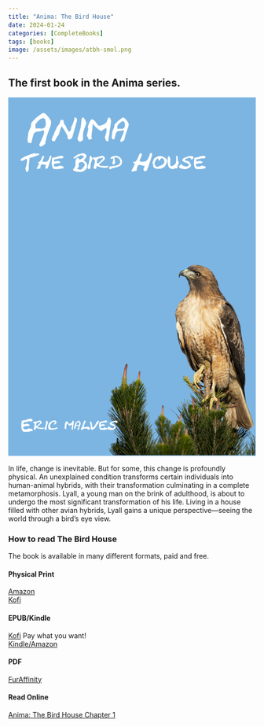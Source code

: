 ```yaml
---
title: "Anima: The Bird House"
date: 2024-01-24 
categories: [CompleteBooks]
tags: [books]
image: /assets/images/atbh-smol.png
---
```


## The first book in the Anima series.

![Anima: The Bird House](/assets/images/atbh.png "Anima: The Bird House")

In life, change is inevitable. But for some, this change is profoundly physical. An unexplained condition transforms certain individuals into human-animal hybrids, with their transformation culminating in a complete metamorphosis. Lyall, a young man on the brink of adulthood, is about to undergo the most significant transformation of his life. Living in a house filled with other avian hybrids, Lyall gains a unique perspective—seeing the world through a bird’s eye view.

### How to read The Bird House

The book is available in many different formats, paid and free.

#### Physical Print
[Amazon](https://a.co/d/iohkhjz)  
[Kofi](https://ko-fi.com/s/595091cdf3)

#### EPUB/Kindle
[Kofi](https://ko-fi.com/s/aed8acd235) Pay what you want!  
[Kindle/Amazon](https://a.co/d/degGSbY)

#### PDF
[FurAffinity](https://www.furaffinity.net/view/49571094/)

#### Read Online
[Anima: The Bird House Chapter 1](/BirdHouse/Chapter1)

